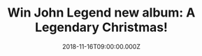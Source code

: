 ---
campaign-uuid: "c-ec51c5fa-4010-46ad-a9e4-01da10572029"
type: "Competition"
category: "Music"
date: "2018-11-16T09:00:00.000Z"
end-date: "2018-12-16T23:59:00.000Z"
disable-form: false
is_promoted: false
has_entry_page: true
title: "Win John Legend new album: A Legendary Christmas!"
competition-description: "<p>Christmas is coming to our homes, and there is no better\
  \ way to feel the spirit than listening to Christmas songs surrounded by your loved\
  \ ones. A Legendary Christmas is a MUST for this holiday season! If you are John\
  \ Legend biggest fan and want to get in the mood for the best time of the year…\
  \ enter below for a chance to win!</p>"
hero-header: "Win John Legend new album: A Legendary Christmas!"
terms-confirmation: "N/A"
banner-img: "https://assets.expresslyapp.com/asset-e4bb6636-e932-45fe-8658-a25bfa60ec9e.jpg"
logo-left-href: "aaa.nme.com"
logo-left-image: "https://assets.expresslyapp.com/asset-16a64929-d846-4050-b74c-55f7bb958d40.jpg"
logo-left-title: "NME AAA"
bg-image-hero: "https://assets.expresslyapp.com/asset-52a0f009-d820-4b4f-8212-429da31dcb53.jpg"
bg-image-first: "https://assets.expresslyapp.com/asset-f62a2f8c-30d7-4d76-a6d1-0b5d4b8636f4.jpg"
section1-content: "<p>What Christmas Means To Me, Silver Bells, Have Yourself A Merry\
  \ Little Christmas… are some of the songs you could be listening to this holidays.\
  \ Along side John’s magical voice, we can find some back ups breaking out the harmonica\
  \ such as Stevie Wonder or Esperanza Spalding!</p>\r\n<p>This Christmas get ready\
  \ with John Legend and enter the form below for a chance to win his brand new album\
  \ and explore the full track list of A Legendary Christmas NOW!</p>\r\n<p>Good luck!</p>"
entry-title: "Win John Legend new album: A Legendary Christmas!"
entry-content: "Enter the draw to win John Legend new album: A Legendary Christmas\
  \ by completing the form below before 23:59 on 16th of December 2018."
has-winner: false
prize-description: "John Legend new album: A Legendary Christmas."
special-conditions: "Multiple entries are allowed up to one every day.\r\nThis competition\
  \ is also available on: http://club.expressly.io/competitons/john-legend-a-legendary-christmas-cd"
---